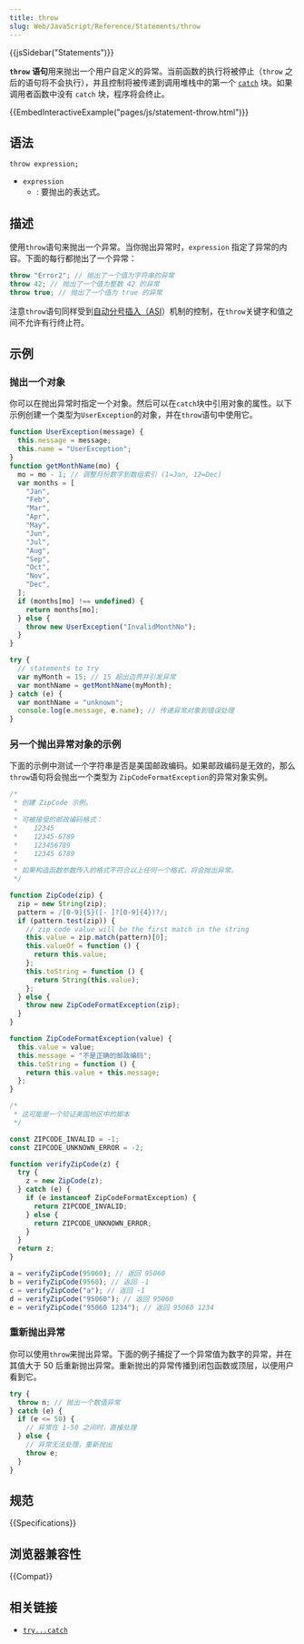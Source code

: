 ```yaml
---
title: throw
slug: Web/JavaScript/Reference/Statements/throw
---
```


{{jsSidebar("Statements")}}

**`throw`** **语句**用来抛出一个用户自定义的异常。当前函数的执行将被停止（`throw` 之后的语句将不会执行），并且控制将被传递到调用堆栈中的第一个 [`catch`](/zh-CN/docs/Web/JavaScript/Reference/Statements/try...catch) 块。如果调用者函数中没有 `catch` 块，程序将会终止。

{{EmbedInteractiveExample("pages/js/statement-throw.html")}}

## 语法

```plain
throw expression;
```

- `expression`
  - : 要抛出的表达式。

## 描述

使用`throw`语句来抛出一个异常。当你抛出异常时，`expression` 指定了异常的内容。下面的每行都抛出了一个异常：

```js
throw "Error2"; // 抛出了一个值为字符串的异常
throw 42; // 抛出了一个值为整数 42 的异常
throw true; // 抛出了一个值为 true 的异常
```

注意`throw`语句同样受到[自动分号插入（ASI](/zh-CN/docs/Web/JavaScript/Reference/Lexical_grammar#Automatic_semicolon_insertion)）机制的控制，在`throw`关键字和值之间不允许有行终止符。

## 示例

### 抛出一个对象

你可以在抛出异常时指定一个对象。然后可以在`catch`块中引用对象的属性。以下示例创建一个类型为`UserException`的对象，并在`throw`语句中使用它。

```js
function UserException(message) {
  this.message = message;
  this.name = "UserException";
}
function getMonthName(mo) {
  mo = mo - 1; // 调整月份数字到数组索引 (1=Jan, 12=Dec)
  var months = [
    "Jan",
    "Feb",
    "Mar",
    "Apr",
    "May",
    "Jun",
    "Jul",
    "Aug",
    "Sep",
    "Oct",
    "Nov",
    "Dec",
  ];
  if (months[mo] !== undefined) {
    return months[mo];
  } else {
    throw new UserException("InvalidMonthNo");
  }
}

try {
  // statements to try
  var myMonth = 15; // 15 超出边界并引发异常
  var monthName = getMonthName(myMonth);
} catch (e) {
  var monthName = "unknown";
  console.log(e.message, e.name); // 传递异常对象到错误处理
}
```

### 另一个抛出异常对象的示例

下面的示例中测试一个字符串是否是美国邮政编码。如果邮政编码是无效的，那么`throw`语句将会抛出一个类型为 `ZipCodeFormatException`的异常对象实例。

```js
/*
 * 创建 ZipCode 示例。
 *
 * 可被接受的邮政编码格式：
 *    12345
 *    12345-6789
 *    123456789
 *    12345 6789
 *
 * 如果构造函数参数传入的格式不符合以上任何一个格式，将会抛出异常。
 */

function ZipCode(zip) {
  zip = new String(zip);
  pattern = /[0-9]{5}([- ]?[0-9]{4})?/;
  if (pattern.test(zip)) {
    // zip code value will be the first match in the string
    this.value = zip.match(pattern)[0];
    this.valueOf = function () {
      return this.value;
    };
    this.toString = function () {
      return String(this.value);
    };
  } else {
    throw new ZipCodeFormatException(zip);
  }
}

function ZipCodeFormatException(value) {
  this.value = value;
  this.message = "不是正确的邮政编码";
  this.toString = function () {
    return this.value + this.message;
  };
}

/*
 * 这可能是一个验证美国地区中的脚本
 */

const ZIPCODE_INVALID = -1;
const ZIPCODE_UNKNOWN_ERROR = -2;

function verifyZipCode(z) {
  try {
    z = new ZipCode(z);
  } catch (e) {
    if (e instanceof ZipCodeFormatException) {
      return ZIPCODE_INVALID;
    } else {
      return ZIPCODE_UNKNOWN_ERROR;
    }
  }
  return z;
}

a = verifyZipCode(95060); // 返回 95060
b = verifyZipCode(9560); // 返回 -1
c = verifyZipCode("a"); // 返回 -1
d = verifyZipCode("95060"); // 返回 95060
e = verifyZipCode("95060 1234"); // 返回 95060 1234
```

### 重新抛出异常

你可以使用`throw`来抛出异常。下面的例子捕捉了一个异常值为数字的异常，并在其值大于 50 后重新抛出异常。重新抛出的异常传播到闭包函数或顶层，以便用户看到它。

```js
try {
  throw n; // 抛出一个数值异常
} catch (e) {
  if (e <= 50) {
    // 异常在 1-50 之间时，直接处理
  } else {
    // 异常无法处理，重新抛出
    throw e;
  }
}
```

## 规范

{{Specifications}}

## 浏览器兼容性

{{Compat}}

## 相关链接

- [`try...catch`](/zh-CN/docs/Web/JavaScript/Reference/Statements/try...catch)
